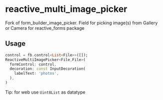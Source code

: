 # reactive_multi_image_picker

Fork of form_builder_image_picker.
Field for picking image(s) from Gallery or Camera for reactive_forms package

## Usage
```dart
control = fb.control<List<File>>([]);
ReactiveMultiImagePicker<File,File>(
  formControl: control,
  decoration: const InputDecoration(
    labelText: 'photos',
  ),
)
```
Tip: for web use `Uint8List` as datatype
